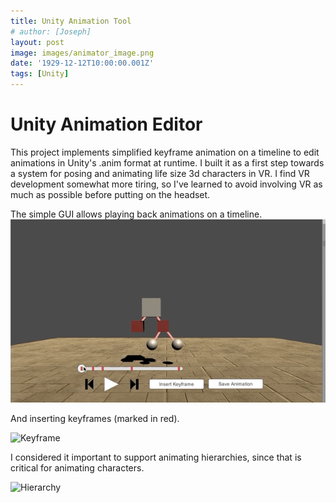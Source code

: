 ```yaml
---
title: Unity Animation Tool
# author: [Joseph]
layout: post
image: images/animator_image.png
date: '1929-12-12T10:00:00.001Z'
tags: [Unity]
---
```

Unity Animation Editor
===

This project implements simplified keyframe animation on a timeline to edit animations in Unity's .anim format at runtime.
I built it as a first step towards a system for posing and animating life size 3d characters in VR. I find VR development somewhat more tiring, so I've learned to avoid involving VR as much as possible before putting on the headset.

The simple GUI allows playing back animations on a timeline.
![Playback](./images/playback.gif)

And inserting keyframes (marked in red). 

![Keyframe](./images/insert_keyframe.gif)

I considered it important to support animating hierarchies, since that is critical for animating characters. 

![Hierarchy](./images/hierarchy.gif)
